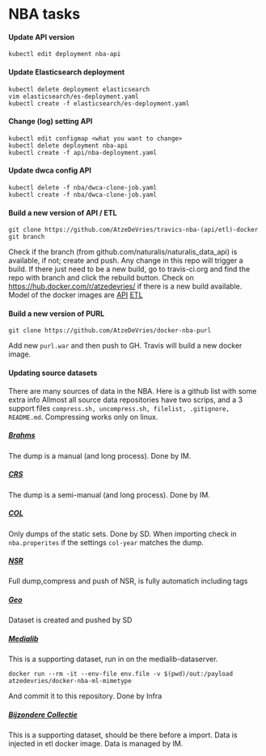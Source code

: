 # NBA tasks

#### Update API version
```shell
kubectl edit deployment nba-api
```

#### Update Elasticsearch deployment
```shell
kubectl delete deployment elasticsearch
vim elasticsearch/es-deployment.yaml
kubectl create -f elasticsearch/es-deployment.yaml
```

#### Change (log) setting API
```shell
kubectl edit configmap <what you want to change>
kubectl delete deployment nba-api
kubectl create -f api/nba-deployment.yaml
```

#### Update dwca config API
```shell
kubectl delete -f nba/dwca-clone-job.yaml
kubectl create -f nba/dwca-clone-job.yaml
```

#### Build a new version of API / ETL
```shell
git clone https://github.com/AtzeDeVries/travics-nba-(api/etl)-docker
git branch
```
Check if the branch (from github.com/naturalis/naturalis_data_api) is 
available, if not; create and push.
Any change in this repo will trigger a build. If there just need to be a 
new build, go to travis-ci.org and find the repo with branch and click
the rebuild button. 
Check on https://hub.docker.com/r/atzedevries/ if there is a new build
available. 
Model of the docker images are [API](https://github.com/AtzeDeVries/docker-nba-api)
[ETL](https://github.com/AtzeDeVries/docker-nba-etl)

#### Build a new version of PURL
```shell
git clone https://github.com/AtzeDeVries/docker-nba-purl
```
Add new `purl.war` and then push to GH. Travis will build a new docker image.

#### Updating source datasets 
There are many sources of data in the NBA. Here is a github list with some extra info
Allmost all source data repositories have two scrips, and a 3 support files 
`compress.sh, uncompress.sh, filelist, .gitignore, README.md`. Compressing works only 
on linux. 

##### [Brahms](https://github.com/naturalis/nba-brondata-brahms)
The dump is a manual (and long process). Done by IM. 

##### [CRS](https://github.com/naturalis/nba-brondata-crs)
The dump is a semi-manual (and long process). Done by IM. 

##### [COL](https://github.com/naturalis/nba-brondata-col)
Only dumps of the static sets. Done by SD. When importing check in 
`nba.properites` if the settings `col-year` matches the dump.

##### [NSR](https://github.com/naturalis/nba-brondata-nsr)
Full dump,compress and push of NSR, is fully automatich including tags

##### [Geo](https://github.com/naturalis/nba-brondata-geo)
Dataset is created and pushed by SD

##### [Medialib](https://github.com/naturalis/nba-brondata-medialib)
This is a supporting dataset, run in on the medialib-dataserver. 
```shell
docker run --rm -it --env-file env.file -v $(pwd)/out:/payload  atzedevries/docker-nba-ml-mimetype
```
And commit it to this repository. Done by Infra

##### [Bijzondere Collectie](https://github.com/naturalis/nba-brondata-bijzcol)
This is a supporting dataset, should be there before a import. Data is injected in etl docker image. 
Data is managed by IM. 








